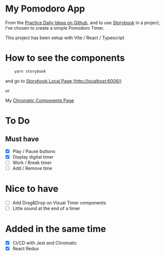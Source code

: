 # My Pomodoro App

From the [Practice Daily Ideas on Github](https://github.com/florinpop17/app-ideas), and to use [Storybook](https://storybook.js.org/) in a project, I’ve chosen to create a simple Pomodoro Timer. 

This project has been setup with Vite / React / Typescript

# How to see the components

```bash
    yarn storybook
```

and go to [Storybook Local Page (http://localhost:6006/)](http://localhost:6006/)

or

My [Chromatic Components Page](https://www.chromatic.com/library?appId=67a47e199c55b503c202d786)

# To Do

## Must have
* [x] Play / Pause buttons 
* [x] Display digital timer
* [ ] Work / Break timer
* [ ] Add / Remove time

# Nice to have
* [ ] Add Drag&Drop on Visual Timer components
* [ ] Little sound at the end of a timer

# Added in the same time
* [x] CI/CD with Jest and Chromatic
* [x] React Redux
